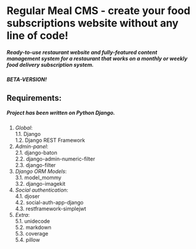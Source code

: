 # Regular Meal CMS - create your food subscriptions website without any line of code!
##### Ready-to-use restaurant website and fully-featured content management system for a restaurant that works on a monthly or weekly food delivery subscription system. 
##### BETA-VERSION!
## Requirements:
##### Project has been written on Python Django.
1. *Global*:  
1.1. Django  
1.2. Django REST Framework  
2. *Admin-panel*:  
2.1. django-baton  
2.2. django-admin-numeric-filter  
2.3. django-filter  
3. *Django ORM Models*:  
3.1. model_mommy  
3.2. django-imagekit  
4. *Social authentication*:  
4.1. djoser  
4.2. social-auth-app-django  
4.3. restframework-simplejwt  
5. *Extra*:  
5.1. unidecode  
5.2. markdown  
5.3. coverage  
5.4. pillow  
